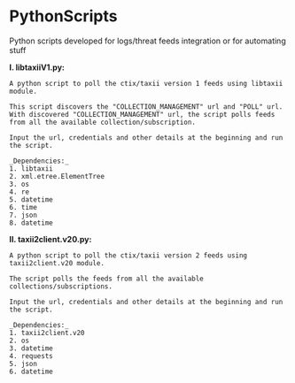 # PythonScripts
Python scripts developed for logs/threat feeds integration or for automating stuff

**I. libtaxiiV1.py:**

    A python script to poll the ctix/taxii version 1 feeds using libtaxii module.

    This script discovers the "COLLECTION_MANAGEMENT" url and "POLL" url.
    With discovered "COLLECTION_MANAGEMENT" url, the script polls feeds from all the available collection/subscription.

    Input the url, credentials and other details at the beginning and run the script.

    _Dependencies:_
    1. libtaxii
    2. xml.etree.ElementTree
    3. os
    4. re
    5. datetime
    6. time
    7. json
    8. datetime

**II. taxii2client.v20.py:**

    A python script to poll the ctix/taxii version 2 feeds using taxii2client.v20 module.

    The script polls the feeds from all the available collections/subscriptions.
  
    Input the url, credentials and other details at the beginning and run the script.
  
    _Dependencies:_
    1. taxii2client.v20
    2. os
    3. datetime
    4. requests
    5. json
    6. datetime
